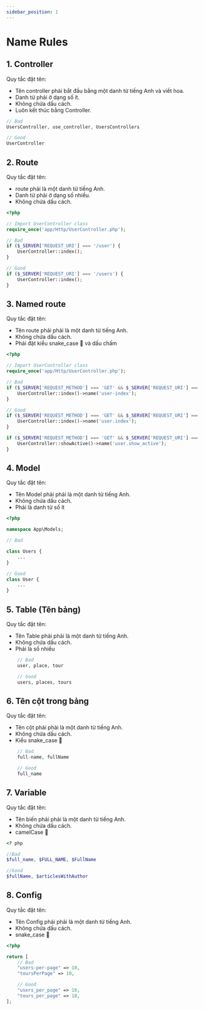 ```yaml
---
sidebar_position: 1
---
```


# Name Rules

## 1. Controller

Quy tắc đặt tên:

- Tên controller phải bắt đầu bằng một danh từ tiếng Anh và viết hoa.
- Danh từ phải ở dạng số ít.
- Không chứa dấu cách.
- Luôn kết thúc bằng Controller.

```php
// Bad
UsersController, use_controller, UsersControllers

// Good
UserController
```

## 2. Route

Quy tắc đặt tên:

- route phải là một danh từ tiếng Anh.
- Danh từ phải ở dạng số nhiều.
- Không chứa dấu cách.

```php
<?php

// Import UserController class
require_once('app/Http/UserController.php');

// Bad
if ($_SERVER['REQUEST_URI'] === '/user') {
    UserController::index();
}

// Good
if ($_SERVER['REQUEST_URI'] === '/users') {
    UserController::index();
}

```

## 3. Named route

Quy tắc đặt tên:

- Tên route phải phải là một danh từ tiếng Anh.
- Không chứa dấu cách.
- Phải đặt kiểu snake_case 🐍 và dấu chấm

```php
<?php

// Import UserController class
require_once('app/Http/UserController.php');

// Bad
if ($_SERVER['REQUEST_METHOD'] === 'GET' && $_SERVER['REQUEST_URI'] === '/users') {
    UserController::index()->name('user-index');
}

// Good
if ($_SERVER['REQUEST_METHOD'] === 'GET' && $_SERVER['REQUEST_URI'] === '/users') {
    UserController::index()->name('user.index');
}

if ($_SERVER['REQUEST_METHOD'] === 'GET' && $_SERVER['REQUEST_URI'] === '/users/active') {
    UserController::showActive()->name('user.show_active');
}

```

## 4. Model

Quy tắc đặt tên:

- Tên Model phải phải là một danh từ tiếng Anh.
- Không chứa dấu cách.
- Phải là danh từ số ít

```php
<?php

namespace App\Models;

// Bad

class Users {
    ...
}

// Good
class User {
    ...
}
```

## 5. Table (Tên bảng)

Quy tắc đặt tên:

- Tên Table phải phải là một danh từ tiếng Anh.
- Không chứa dấu cách.
- Phải là số nhiều

```php
    // Bad
    user, place, tour

    // Good
    users, places, tours
```

## 6. Tên cột trong bảng

Quy tắc đặt tên:

- Tên cột phải phải là một danh từ tiếng Anh.
- Không chứa dấu cách.
- Kiểu snake_case 🐍

```php
    // Bad
    full-name, fullName

    // Good
    full_name
```

## 7. Variable

Quy tắc đặt tên:

- Tên biến phải phải là một danh từ tiếng Anh.
- Không chứa dấu cách.
- camelCase 🐫

```php
<? php

//Bad
$full_name, $FULL_NAME, $FullName

//Good
$fullName, $articlesWithAuthor
```

## 8. Config

Quy tắc đặt tên:

- Tên Config phải phải là một danh từ tiếng Anh.
- Không chứa dấu cách.
- snake_case 🐍

```php
<?php

return [
    // Bad
    "users-per-page" => 10,
    "toursPerPage" => 10,

    // Good
    "users_per_page" => 10,
    "tours_per_page" => 10,
];
